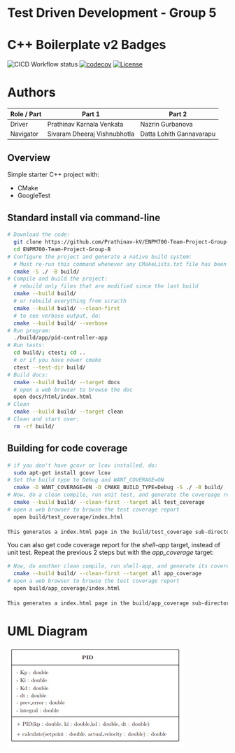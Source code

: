 # Test Driven Development - Group 5

# C++ Boilerplate v2 Badges
![CICD Workflow status](https://github.com/Prathinav-kV/ENPM700-Team-Project-Group-B/actions/workflows/run-tests-and-upload-coverage-codecov.yml/badge.svg) [![codecov](https://codecov.io/gh/Prathinav-kV/ENPM700-Team-Project-Group-B/graph/badge.svg?token=mrguEapNpW)](https://codecov.io/gh/Prathinav-kV/ENPM700-Team-Project-Group-B) [![License](https://img.shields.io/badge/license-MIT-blue.svg)](LICENSE)

# Authors
| Role / Part | Part 1                    | Part 2|
|-------------|---------------------------|-------|
| Driver   | Prathinav Karnala Venkata | Nazrin Gurbanova |
| Navigator| Sivaram Dheeraj Vishnubhotla         | Datta Lohith Gannavarapu |

## Overview

Simple starter C++ project with:

- CMake
- GoogleTest

## Standard install via command-line
```bash
# Download the code:
  git clone https://github.com/Prathinav-kV/ENPM700-Team-Project-Group-B.git
  cd ENPM700-Team-Project-Group-B
# Configure the project and generate a native build system:
  # Must re-run this command whenever any CMakeLists.txt file has been changed.
  cmake -S ./ -B build/
# Compile and build the project:
  # rebuild only files that are modified since the last build
  cmake --build build/
  # or rebuild everything from scracth
  cmake --build build/ --clean-first
  # to see verbose output, do:
  cmake --build build/ --verbose
# Run program:
  ./build/app/pid-controller-app
# Run tests:
  cd build/; ctest; cd ..
  # or if you have newer cmake
  ctest --test-dir build/
# Build docs:
  cmake --build build/ --target docs
  # open a web browser to browse the doc
  open docs/html/index.html
# Clean
  cmake --build build/ --target clean
# Clean and start over:
  rm -rf build/
```

## Building for code coverage 
```bash
# if you don't have gcovr or lcov installed, do:
  sudo apt-get install gcovr lcov
# Set the build type to Debug and WANT_COVERAGE=ON
  cmake -D WANT_COVERAGE=ON -D CMAKE_BUILD_TYPE=Debug -S ./ -B build/
# Now, do a clean compile, run unit test, and generate the covereage report
  cmake --build build/ --clean-first --target all test_coverage
# open a web browser to browse the test coverage report
  open build/test_coverage/index.html

This generates a index.html page in the build/test_coverage sub-directory that can be viewed locally in a web browser.
```

You can also get code coverage report for the *shell-app* target, instead of unit test. Repeat the previous 2 steps but with the *app_coverage* target:

``` bash
# Now, do another clean compile, run shell-app, and generate its covereage report
  cmake --build build/ --clean-first --target all app_coverage
# open a web browser to browse the test coverage report
  open build/app_coverage/index.html

This generates a index.html page in the build/app_coverage sub-directory that can be viewed locally in a web browser.
```

# UML Diagram
![UML Diagram](https://github.com/Prathinav-kV/ENPM700-Team-Project-Group-B/blob/main/UML/UML%20Diagram.png?raw=true)
